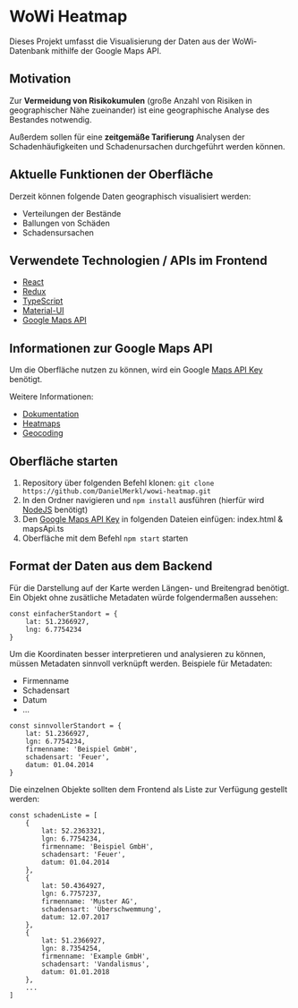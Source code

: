 # WoWi Heatmap
Dieses Projekt umfasst die Visualisierung der Daten aus der WoWi-Datenbank mithilfe der Google Maps API.

## Motivation
Zur **Vermeidung von Risikokumulen** (große Anzahl von Risiken in geographischer Nähe zueinander) ist eine geographische Analyse des Bestandes notwendig.

Außerdem sollen für eine **zeitgemäße Tarifierung** Analysen der Schadenhäufigkeiten und Schadenursachen durchgeführt werden können.

## Aktuelle Funktionen der Oberfläche
Derzeit können folgende Daten geographisch visualisiert werden:
- Verteilungen der Bestände
- Ballungen von Schäden
- Schadensursachen

## Verwendete Technologien / APIs im Frontend
- [React](https://reactjs.org/)
- [Redux](https://redux.js.org/)
- [TypeScript](https://www.typescriptlang.org/)
- [Material-UI](https://material-ui.com/)
- [Google Maps API](https://developers.google.com/maps/documentation/javascript/tutorial)

## Informationen zur Google Maps API
Um die Oberfläche nutzen zu können, wird ein Google [Maps API Key](https://developers.google.com/maps/documentation/embed/get-api-key) benötigt.

Weitere Informationen:
- [Dokumentation](https://developers.google.com/maps/documentation/javascript/tutorial)
- [Heatmaps](https://developers.google.com/maps/documentation/javascript/heatmaplayer)
- [Geocoding](https://developers.google.com/maps/documentation/javascript/geocoding)

## Oberfläche starten
1. Repository über folgenden Befehl klonen: `git clone https://github.com/DanielMerkl/wowi-heatmap.git`
2. In den Ordner navigieren und `npm install` ausführen (hierfür wird [NodeJS](https://nodejs.org/en/) benötigt)
3. Den [Google Maps API Key](https://developers.google.com/maps/documentation/embed/get-api-key) in folgenden Dateien einfügen: index.html & mapsApi.ts
4. Oberfläche mit dem Befehl `npm start` starten

## Format der Daten aus dem Backend
Für die Darstellung auf der Karte werden Längen- und Breitengrad benötigt.
Ein Objekt ohne zusätliche Metadaten würde folgendermaßen aussehen:

```
const einfacherStandort = {
    lat: 51.2366927,
    lng: 6.7754234
}
```

Um die Koordinaten besser interpretieren und analysieren zu können, müssen Metadaten sinnvoll verknüpft werden.
Beispiele für Metadaten:
- Firmenname
- Schadensart
- Datum
- ...

```
const sinnvollerStandort = {
    lat: 51.2366927,
    lgn: 6.7754234,
    firmenname: 'Beispiel GmbH',
    schadensart: 'Feuer',
    datum: 01.04.2014
}
```

Die einzelnen Objekte sollten dem Frontend als Liste zur Verfügung gestellt werden:
```
const schadenListe = [
    {
        lat: 52.2363321,
        lgn: 6.7754234,
        firmenname: 'Beispiel GmbH',
        schadensart: 'Feuer',
        datum: 01.04.2014
    },
    {
        lat: 50.4364927,
        lgn: 6.7757237,
        firmenname: 'Muster AG',
        schadensart: 'Überschwemmung',
        datum: 12.07.2017
    },
    {
        lat: 51.2366927,
        lgn: 8.7354254,
        firmenname: 'Example GmbH',
        schadensart: 'Vandalismus',
        datum: 01.01.2018
    },
    ...
]
```
